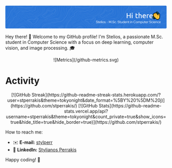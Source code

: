 ![Header](./my_banner.png)

Hey there! 👋 Welcome to my GitHub profile! I'm Stelios, a passionate M.Sc. student in Computer Science with a focus on deep learning, computer vision, and image processing. 🎓
<div align="center">
![Metrics](/github-metrics.svg)
</div>

# Activity
<div align="center">
[![GitHub Streak](https://github-readme-streak-stats.herokuapp.com/?user=stperrakis&theme=tokyonight&date_format=%5BY%20%5DM%20j)](https://github.com/stperrakis/)
[![GitHub Stats](https://github-readme-stats.vercel.app/api?username=stperrakis&theme=tokyonight&count_private=true&show_icons=true&hide_title=true&hide_border=true)](https://github.com/stperrakis/)
</div>


How to reach me: 
- ✉️  **E-mail:** [stylperr](mailto:stylperr@gmail.com)
- 💼 **LinkedIn:** [Stylianos Perrakis](https://www.linkedin.com/in/perrakis/)

Happy coding! 🚀

